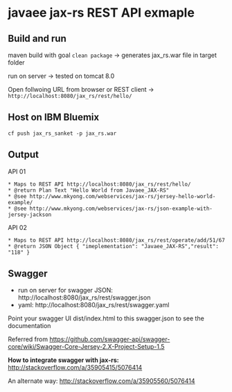 # javaee jax-rs REST API exmaple 

## Build and run
maven build with goal `clean package` -> generates jax_rs.war file in target folder

run on server -> tested on tomcat 8.0 

Open follwoing URL from browser or REST client -> `http://localhost:8080/jax_rs/rest/hello/`

## Host on IBM Bluemix 
`cf push jax_rs_sanket -p jax_rs.war`

## Output
API 01

	* Maps to REST API http://localhost:8080/jax_rs/rest/hello/
	* @return Plan Text "Hello World from Javaee_JAX-RS"
	* @see http://www.mkyong.com/webservices/jax-rs/jersey-hello-world-example/
	* @see http://www.mkyong.com/webservices/jax-rs/json-example-with-jersey-jackson

API 02

	* Maps to REST API http://localhost:8080/jax_rs/rest/operate/add/51/67
	* @return JSON Object { "imeplementation": "Javaee_JAX-RS","result": "118" }

## Swagger
- run on server for swagger JSON: http://localhost:8080/jax_rs/rest/swagger.json
- yaml: http://localhost:8080/jax_rs/rest/swagger.yaml 

Point your swagger UI dist/index.html to this swagger.json to see the documentation

Referred from https://github.com/swagger-api/swagger-core/wiki/Swagger-Core-Jersey-2.X-Project-Setup-1.5

**How to integrate swagger with jax-rs:** http://stackoverflow.com/a/35905415/5076414

An alternate way: http://stackoverflow.com/a/35905560/5076414
